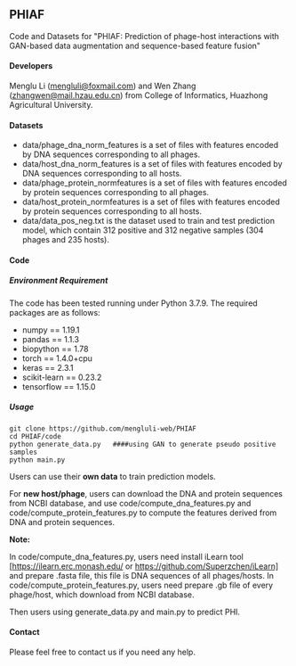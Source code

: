 ## PHIAF

Code and Datasets for "PHIAF: Prediction of phage-host interactions with GAN-based data augmentation and sequence-based feature fusion"

#### Developers

Menglu Li (mengluli@foxmail.com) and Wen Zhang (zhangwen@mail.hzau.edu.cn) from College of Informatics, Huazhong Agricultural University.

#### Datasets

- data/phage_dna_norm_features is a set of files with features encoded by DNA sequences corresponding to all phages.
- data/host_dna_norm_features is a set of files with features encoded by DNA sequences corresponding to all hosts.
- data/phage_protein_normfeatures is a set of files with features encoded by protein sequences corresponding to all phages.
- data/host_protein_normfeatures is a set of files with features encoded by protein sequences corresponding to all hosts.
- data/data_pos_neg.txt is the dataset used to train and test prediction model, which contain 312 positive and 312 negative samples (304 phages and 235 hosts).

#### Code

##### Environment Requirement

The code has been tested running under Python 3.7.9. The required packages are as follows:

- numpy == 1.19.1
- pandas == 1.1.3
- biopython == 1.78
- torch == 1.4.0+cpu
- keras == 2.3.1
- scikit-learn == 0.23.2
- tensorflow == 1.15.0

##### Usage

```
git clone https://github.com/mengluli-web/PHIAF
cd PHIAF/code
python generate_data.py   ####using GAN to generate pseudo positive samples
python main.py
```

Users can use their **own data** to train prediction models. 

For **new host/phage**, users can download the DNA and protein sequences from NCBI database, and use code/compute_dna_features.py and code/compute_protein_features.py to compute the features derived from DNA and protein sequences.

**Note:** 

In code/compute_dna_features.py, users need install iLearn tool [https://ilearn.erc.monash.edu/ or https://github.com/Superzchen/iLearn] and prepare .fasta file, this file is DNA sequences of all phages/hosts. 
In code/compute_protein_features.py, users need prepare .gb file of every phage/host, which download from NCBI database.  

Then users using generate_data.py and main.py to predict PHI.

#### Contact

Please feel free to contact us if you need any help.
